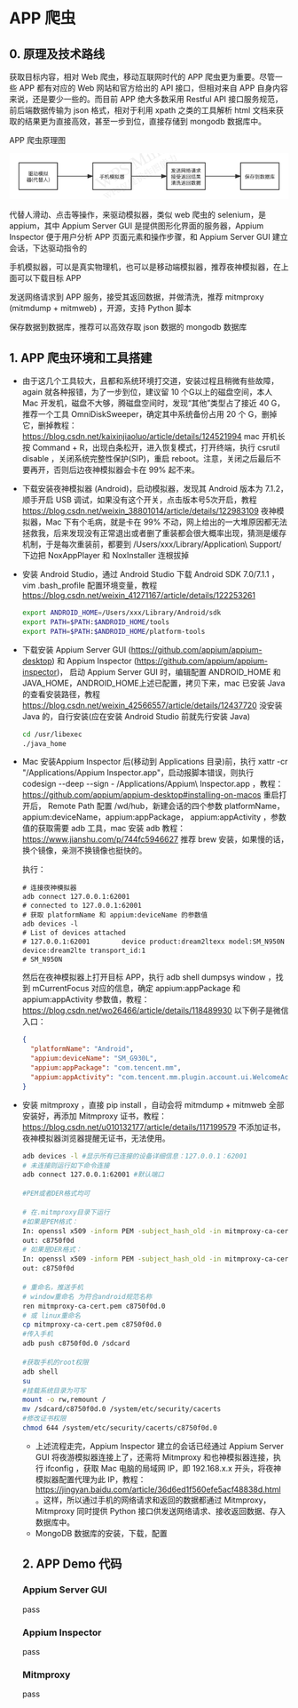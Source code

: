 # APP 爬虫

## 0. 原理及技术路线

获取目标内容，相对 Web 爬虫，移动互联网时代的 APP 爬虫更为重要。尽管一些 APP 都有对应的 Web 网站和官方给出的 API 接口，但相对来自 APP 自身内容来说，还是要少一些的。而目前 APP 绝大多数采用 Restful API 接口服务规范，前后端数据传输为 json 格式，相对于利用 xpath 之类的工具解析 html 文档来获取的结果更为直接高效，甚至一步到位，直接存储到 mongodb 数据库中。

APP 爬虫原理图

![APP 爬虫原理](https://raw.githubusercontent.com/CodeAsPoetry/PublicOpinion/master/images/app_scrapy_steam.png)

代替人滑动、点击等操作，来驱动模拟器，类似 web 爬虫的 selenium，是 appium，其中 Appium Server GUI 是提供图形化界面的服务器，Appium Inspector 便于用户分析 APP 页面元素和操作步骤，和 Appium Server GUI  建立会话，下达驱动指令的

手机模拟器，可以是真实物理机，也可以是移动端模拟器，推荐夜神模拟器，在上面可以下载目标 APP

发送网络请求到 APP 服务，接受其返回数据，并做清洗，推荐 mitmproxy (mitmdump + mitmweb) ，开源，支持 Python 脚本

保存数据到数据库，推荐可以高效存取 json 数据的 mongodb 数据库

## 1. APP 爬虫环境和工具搭建

* 由于这几个工具较大，且都和系统环境打交道，安装过程且稍微有些故障，again 就各种报错，为了一步到位，建议留 10 个G以上的磁盘空间，本人 Mac 开发机，磁盘不大够，腾磁盘空间时，发现“其他”类型占了接近 40 G，推荐一个工具 OmniDiskSweeper，确定其中系统备份占用 20 个 G，删掉它，删掉教程：https://blog.csdn.net/kaixinjiaoluo/article/details/124521994    mac 开机长按 Command + R，出现白条松开，进入恢复模式，打开终端，执行 csrutil disable ，关闭系统完整性保护(SIP)，重启 reboot。注意，关闭之后最后不要再开，否则后边夜神模拟器会卡在 99% 起不来。

* 下载安装夜神模拟器 (Android)，启动模拟器，发现其 Android 版本为 7.1.2，顺手开启 USB 调试，如果没有这个开关，点击版本号5次开启，教程 https://blog.csdn.net/weixin_38801014/article/details/122983109   夜神模拟器，Mac 下有个毛病，就是卡在 99% 不动，网上给出的一大堆原因都无法拯救我，后来发现没有正常退出或者删了重装都会很大概率出现，猜测是缓存机制，于是每次重装前，都要到 /Users/xxx/Library/Application\ Support/ 下边把 NoxAppPlayer 和 NoxInstaller 连根拔掉

* 安装 Android Studio，通过 Android Studio 下载 Android SDK 7.0/7.1.1 ，vim .bash_profile 配置环境变量，教程 https://blog.csdn.net/weixin_41271167/article/details/122253261

  ```bash
  export ANDROID_HOME=/Users/xxx/Library/Android/sdk
  export PATH=$PATH:$ANDROID_HOME/tools
  export PATH=$PATH:$ANDROID_HOME/platform-tools
  ```

* 下载安装 Appium Server GUI (https://github.com/appium/appium-desktop) 和 Appium Inspector (https://github.com/appium/appium-inspector)， 启动 Appium Server GUI 时，编辑配置 ANDROID_HOME 和 JAVA_HOME，ANDROID_HOME上述已配置，拷贝下来，mac 已安装 Java 的查看安装路径，教程 https://blog.csdn.net/weixin_42566557/article/details/12437720   没安装 Java 的，自行安装(应在安装 Android Studio 前就先行安装 Java)

  ```bash
  cd /usr/libexec
  ./java_home
  ```

* Mac 安装Appium Inspector 后(移动到 Applications 目录)前，执行 xattr -cr "/Applications/Appium Inspector.app"，启动报脚本错误，则执行 codesign --deep --sign - /Applications/Appium\ Inspector.app ，教程：https://github.com/appium/appium-desktop#installing-on-macos    重启打开后， Remote Path 配置 /wd/hub，新建会话的四个参数 platformName，appium:deviceName，appium:appPackage， appium:appActivity ，参数值的获取需要 adb 工具，mac 安装 adb 教程：https://www.jianshu.com/p/744fc5946627   推荐 brew 安装，如果慢的话，换个镜像，亲测不换镜像也挺快的。

  执行：

  ```
  # 连接夜神模拟器
  adb connect 127.0.0.1:62001
  # connected to 127.0.0.1:62001
  # 获取 platformName 和 appium:deviceName 的参数值
  adb devices -l
  # List of devices attached
  # 127.0.0.1:62001        device product:dream2ltexx model:SM_N950N device:dream2lte transport_id:1
  # SM_N950N
  ```

  然后在夜神模拟器上打开目标 APP，执行 adb shell dumpsys window ，找到 mCurrentFocus 对应的信息，确定 appium:appPackage 和 appium:appActivity 参数值，教程： https://blog.csdn.net/wo26466/article/details/118489930   以下例子是微信入口：

  ```json
  {
    "platformName": "Android",
    "appium:deviceName": "SM_G930L",
    "appium:appPackage": "com.tencent.mm",
    "appium:appActivity": "com.tencent.mm.plugin.account.ui.WelcomeActivity"
  }
  ```

* 安装 mitmproxy ，直接 pip install ，自动会将 mitmdump + mitmweb 全部安装好，再添加 Mitmproxy 证书，教程： https://blog.csdn.net/u010132177/article/details/117199579    不添加证书，夜神模拟器浏览器提醒无证书，无法使用。

  ```bash
  adb devices -l #显示所有已连接的设备详细信息：127.0.0.1：62001
  # 未连接则运行如下命令连接
  adb connect 127.0.0.1:62001 #默认端口 
  
  #PEM或者DER格式均可
  
  # 在.mitmproxy目录下运行
  #如果是PEM格式：
  In: openssl x509 -inform PEM -subject_hash_old -in mitmproxy-ca-cert.pem -noout
  out: c8750f0d
  # 如果是DER格式：
  In: openssl x509 -inform PEM -subject_hash_old -in mitmproxy-ca-cert.cer -noout
  out: c8750f0d
  
  # 重命名，推送手机
  # window重命名 为符合android规范名称
  ren mitmproxy-ca-cert.pem c8750f0d.0
  # 或 linux重命名
  cp mitmproxy-ca-cert.pem c8750f0d.0
  #传入手机
  adb push c8750f0d.0 /sdcard
  
  #获取手机的root权限
  adb shell
  su
  #挂载系统目录为可写
  mount -o rw,remount /
  mv /sdcard/c8750f0d.0 /system/etc/security/cacerts
  #修改证书权限
  chmod 644 /system/etc/security/cacerts/c8750f0d.0
  ```

  * 上述流程走完，Appium Inspector 建立的会话已经通过 Appium Server GUI 将夜游模拟器连接上了，还需将 Mitmproxy 和也神模拟器连接，执行 ifconfig ，获取 Mac 电脑的局域网 IP，即 192.168.x.x 开头，将夜神模拟器配置代理为此 IP，教程： https://jingyan.baidu.com/article/36d6ed1f560efe5acf48838d.html  。这样，所以通过手机的网络请求和返回的数据都通过 Mitmproxy，Mitmproxy 同时提供 Python 接口供发送网络请求、接收返回数据、存入数据库中。
  * MongoDB 数据库的安装，下载，配置

  

  ## 2. APP Demo 代码 

  ### Appium Server GUI

  pass

  ### Appium Inspector

  pass

  ### Mitmproxy

  pass

  ### 

  

